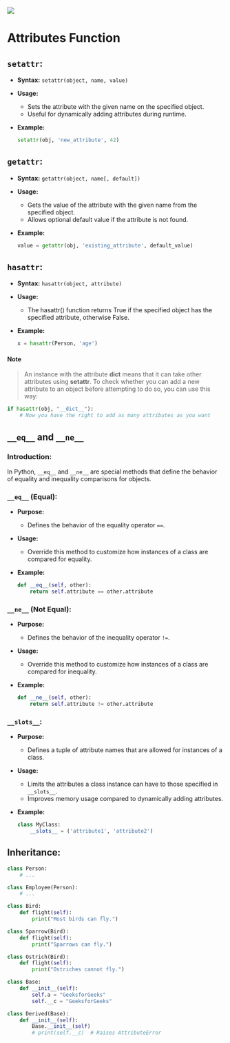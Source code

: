 

![](https://image.slidesharecdn.com/python-inheritance-221229153155-5a061320/75/pythoninheritancepptx-1-2048.jpg?cb=1672328400)

# Attributes Function

## `setattr`:

- **Syntax:** `setattr(object, name, value)`

- **Usage:**
  - Sets the attribute with the given name on the specified object.
  - Useful for dynamically adding attributes during runtime.

- **Example:**

  ```python
  setattr(obj, 'new_attribute', 42)
  ```

## `getattr`:

- **Syntax:** `getattr(object, name[, default])`

- **Usage:**
  - Gets the value of the attribute with the given name from the specified object.
  - Allows optional default value if the attribute is not found.

- **Example:**

  ```python
  value = getattr(obj, 'existing_attribute', default_value)
  ```

## `hasattr`:

- **Syntax:** `hasattr(object, attribute)`

- **Usage:**
  - The hasattr() function returns True if the specified object has the specified attribute, otherwise False.

- **Example:**

  ```python
  x = hasattr(Person, 'age')
  ```

#### Note

> An instance with the attribute **__dict__** means that it can take other attributes using **setattr**. To check whether you can add a new attribute to an object before attempting to do so, you can use this way:

```python
if hasattr(obj, "__dict__"):
    # Now you have the right to add as many attributes as you want
```

## `__eq__` and `__ne__`

### Introduction:

In Python, `__eq__` and `__ne__` are special methods that define the behavior of equality and inequality comparisons for objects.

### `__eq__` (Equal):

- **Purpose:**
  - Defines the behavior of the equality operator `==`.

- **Usage:**
  - Override this method to customize how instances of a class are compared for equality.

- **Example:**
  ```python
  def __eq__(self, other):
      return self.attribute == other.attribute
  ```

### `__ne__` (Not Equal):

- **Purpose:**
  - Defines the behavior of the inequality operator `!=`.

- **Usage:**
  - Override this method to customize how instances of a class are compared for inequality.

- **Example:**
  ```python
  def __ne__(self, other):
      return self.attribute != other.attribute
  ```

### `__slots__`:

- **Purpose:**
  - Defines a tuple of attribute names that are allowed for instances of a class.

- **Usage:**
  - Limits the attributes a class instance can have to those specified in `__slots__`.
  - Improves memory usage compared to dynamically adding attributes.

- **Example:**

  ```python
  class MyClass:
      __slots__ = ('attribute1', 'attribute2')
  ```

## Inheritance:

```python
class Person:
    # ...

class Employee(Person):
    # ...
```

```python
class Bird:
    def flight(self):
        print("Most birds can fly.")

class Sparrow(Bird):
    def flight(self):
        print("Sparrows can fly.")

class Ostrich(Bird):
    def flight(self):
        print("Ostriches cannot fly.")
```

```python
class Base:
    def __init__(self):
        self.a = "GeeksforGeeks"
        self.__c = "GeeksforGeeks"

class Derived(Base):
    def __init__(self):
        Base.__init__(self)
        # print(self.__c)  # Raises AttributeError
```
